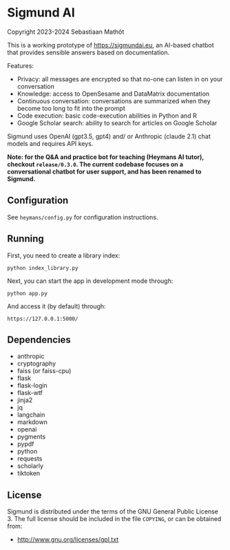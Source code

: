 # Sigmund AI

Copyright 2023-2024 Sebastiaan Mathôt

This is a working prototype of <https://sigmundai.eu>, an AI-based chatbot that provides sensible answers based on documentation.

Features:

- Privacy: all messages are encrypted so that no-one can listen in on your conversation
- Knowledge: access to OpenSesame and DataMatrix documentation 
- Continuous conversation: conversations are summarized when they become too long to fit into the prompt
- Code execution: basic code-execution abilities in Python and R
- Google Scholar search: ability to search for articles on Google Scholar

Sigmund uses OpenAI (gpt3.5, gpt4) and/ or Anthropic (claude 2.1) chat models and requires API keys.

**Note: for the Q&A and practice bot for teaching (Heymans AI tutor), checkout `release/0.3.0`. The current codebase focuses on a conversational chatbot for user support, and has been renamed to Sigmund.**

## Configuration

See `heymans/config.py` for configuration instructions.


## Running

First, you need to create a library index:

```
python index_library.py
```


Next, you can start the app in development mode through:

```
python app.py
```

And access it (by default) through:

```
https://127.0.0.1:5000/
```


## Dependencies

- anthropic
- cryptography
- faiss (or faiss-cpu)
- flask
- flask-login
- flask-wtf
- jinja2
- jq
- langchain
- markdown
- openai
- pygments
- pypdf
- python
- requests
- scholarly
- tiktoken


## License

Sigmund is distributed under the terms of the GNU General Public License 3. The full license should be included in the file `COPYING`, or can be obtained from:

- <http://www.gnu.org/licenses/gpl.txt>
